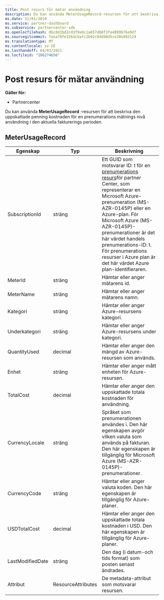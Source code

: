 ```yaml
---
title: Post resurs för mätar användning
description: Du kan använda MeterUsageRecord-resursen för att beskriva den uppskattade penning kostnaden för en prenumerations mätnings nivå användning i den aktuella fakturerings perioden.
ms.date: 11/01/2019
ms.service: partner-dashboard
ms.subservice: partnercenter-sdk
ms.openlocfilehash: dbc8d1bd2cd3f9a9c1a657d88f3fe4899676e9df
ms.sourcegitcommit: faea78fe3264cbafc2b02c04d98d5ce30e992124
ms.translationtype: MT
ms.contentlocale: sv-SE
ms.lasthandoff: 04/03/2021
ms.locfileid: "106274656"
---
```

# <a name="meter-usage-record-resource"></a>Post resurs för mätar användning

**Gäller för:**

- Partnercenter

Du kan använda **MeterUsageRecord** -resursen för att beskriva den uppskattade penning kostnaden för en prenumerations mätnings nivå användning i den aktuella fakturerings perioden.

## <a name="meterusagerecord"></a>MeterUsageRecord

| Egenskap         | Typ               | Beskrivning                                                                                                                                                                                                                                                                                                                                                                                         |
|------------------|--------------------|-----------------------------------------------------------------------------------------------------------------------------------------------------------------------------------------------------------------------------------------------------------------------------------------------------------------------------------------------------------------------------------------------------|
| SubscriptionId   | sträng             | Ett GUID som motsvarar ID: t för en [prenumerations resurs](subscription-resources.md#subscription)för partner Center, som representerar en Microsoft Azure-prenumeration (MS-AZR-0145P) eller en Azure-plan. För Microsoft Azure (MS-AZR-0145P)-prenumerationer är det här värdet handels prenumerations-ID: t. För prenumerations resurser i Azure plan är det här värdet Azure plan-identifieraren. |
| MeterId          | sträng             | Hämtar eller anger mätarens id.                                                                                                                                                                                                                                                                                                                                                                  |
| MeterName        | sträng             | Hämtar eller anger mätarens namn.                                                                                                                                                                                                                                                                                                                                                                        |
| Kategori         | sträng             | Hämtar eller anger Azure-resursens kategori.                                                                                                                                                                                                                                                                                                                                                           |
| Underkategori      | sträng             | Hämtar eller anger Azure-resursens under kategori.                                                                                                                                                                                                                                                                                                                                                       |
| QuantityUsed     | decimal            | Hämtar eller anger den mängd av Azure-resursen som används.                                                                                                                                                                                                                                                                                                                                               |
| Enhet             | sträng             | Hämtar eller anger mått enheten för Azure-resursen.                                                                                                                                                                                                                                                                                                                                            |
| TotalCost        | decimal            | Hämtar eller anger den uppskattade totala kostnaden för användning.                                                                                                                                                                                                                                                                                                                                                     |
| CurrencyLocale   | sträng             | Språket som prenumerationen användes i. Den här egenskapen avgör vilken valuta som används på fakturan. Den här egenskapen är tillgänglig för Microsoft Azure (MS-AZR-0145P)-prenumerationer.                                                                                                                                                                                                      |
| CurrencyCode     | sträng             | Hämtar eller anger valuta koden. Den här egenskapen är tillgänglig för Azure-planer.                                                                                                                                                                                                                                                                                                                         |
| USDTotalCost     | decimal            | Hämtar eller anger den uppskattade totala kostnaden i USD. Den här egenskapen är tillgänglig för Azure-planer.                                                                                                                                                                                                                                                                                                           |
| LastModifiedDate | sträng             | Den dag (i datum-och tids format) som posten senast ändrades.                                                                                                                                                                                                                                                                                                                                   |
| Attribut       | ResourceAttributes | De metadata-attribut som motsvarar resursen.                                                                                                                                                                                                                                                                                                                                              |
